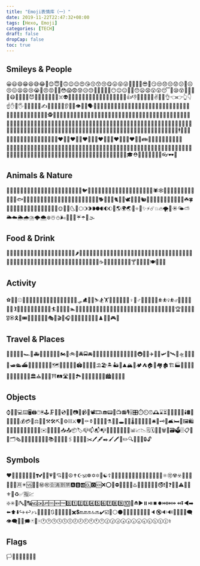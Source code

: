 ```yaml
---
title: "Emoji表情库（一）"
date: 2019-11-22T22:47:32+08:00
tags: [Hexo, Emoji]  
categories: [TECH]
draft: false
dropCap: false
toc: true
---
```


## Smileys & People
😀😃😄😁😆😅😂🤣😊😇🙂🙃😉😌😍😘😗😙😚😋😛😝😜🤪🤨🧐🤓😎🤩😏😒😞😔😟😕🙁☹️😣😖😫😩😢😭😤😠😡🤬🤯😳😱😨😰😥😓🤗🤔🤭🤫🤥😶😐😑😬🙄😯😦😧😮😲😴🤤😪😵🤐🤢🤮🤧😷🤒🤕🤑🤠😈👿👹👺🤡💩👻💀☠️👽👾🤖🎃😺😸😹😻😼😽🙀😿😾🤲👐🙌👏🤝👍👎👊✊🤛🤜🤞✌️🤟🤘👌👈👉👆👇☝️✋🤚🖐️🖖👋🤙💪🖕✍️🙏💄💋👄👅👂👃👣👁️👀🧠🗣️👤👥👶👧🧒👦👩🧑👨👱‍♀️👱👱‍♂️🧔👵🧓👴👲👳👳‍♀️👳‍♂️🧕👮👮‍♀️👮‍♂️👷👷‍♀️👷‍♂️💂‍♀️💂💂‍♂️🕵️🕵️‍♀️🕵️‍♂️👩‍⚕️👨‍⚕️👩‍🌾👨‍🌾👩‍🍳👨‍🍳👩‍🎓👨‍🎓👩‍🎤👨‍🎤👩‍🏫👨‍🏫👩‍🏭👨‍🏭👩‍💻👨‍💻👩‍💼👨‍💼👩‍🔧👨‍🔧👩‍🔬👨‍🔬👩‍🎨👨‍🎨👩‍🚒👨‍🚒👩‍✈️👨‍✈️👩‍🚀👨‍🚀👩‍⚖️👨‍⚖️👰🤵👸🤴🤶🎅🧙🧙‍♀️🧙‍♂️🧝🧝‍♀️🧝‍♂️🧛🧛‍♀️🧛‍♂️🧟🧟‍♀️🧟‍♂️🧞🧞‍♀️🧞‍♂️🧜🧜‍♀️🧜‍♂️🧚🧚‍♀️🧚‍♂️👼🤰🤱🙇🙇‍♀️🙇‍♂️💁💁‍♀️💁‍♂️🙅🙅‍♀️🙅‍♂️🙆🙆‍♀️🙆‍♂️🙋🙋‍♀️🙋‍♂️💃🕺👯👯‍♂️👯‍♀️🕴️🚶🚶‍♀️🚶‍♂️🏃🏃‍♀️🏃‍♂🧑‍🤝‍🧑👫👭👬💑👩‍❤️‍👨👩‍❤️‍👩👨‍❤️‍👨💏👩‍❤️‍💋👨👩‍❤️‍💋👩👨‍❤️‍💋👨👪👨‍👩‍👦👨‍👩‍👧👨‍👩‍👧‍👦👨‍👩‍👦‍👦👨‍👩‍👧‍👧👩‍👩‍👦👩‍👩‍👧👩‍👩‍👧‍👦👩‍👩‍👦‍👦👩‍👩‍👧‍👧👨‍👨‍👦👨‍👨‍👧👨‍👨‍👧‍👦👨‍👨‍👦‍👦👨‍👨‍👧‍👧👩‍👦👩‍👧👩‍👧‍👦👩‍👦‍👦👩‍👧‍👧👨‍👦👨‍👧👨‍👧‍👦👨‍👦‍👦👨‍👧‍👧🧥👚👕👖👔👗👙👘👠👡👢👞👟🧦🧤🧣🎩🧢👒🎓⛑️👑💍👝👛👜💼🎒👓🕶️🌂

## Animals & Nature
🐶🐱🐭🐹🐰🦊🐻🐼🐨🐯🦁🐮🐷🐽🐸🐵🙈🙉🙊🐒🐔🐧🐦🐤🐣🐥🦆🦅🦉🦇🐺🐗🐴🦄🐝🐛🦋🐌🐚🐞🐜🦗🕷️🕸️🦂🐢🐍🦎🦖🦕🐙🦑🦐🦀🐡🐠🐟🐬🐳🐋🦈🐊🐅🐆🦓🦍🐘🦏🐪🐫🦒🐃🐂🐄🐎🐖🐏🐑🐐🐕🦌🐕‍🐩🐈🐓🦃🕊️🐇🐁🐀🐿️🦔🐾🐉🐲🌵🎄🌲🌳🌴🌱🌿☘️🍀🎍🎋🍃🍂🍁🍄🌾💐🌷🌹🥀🌺🌸🌼🌻🌞🌝🌛🌜🌚🌕🌖🌗🌘🌑🌒🌓🌔🌙🌎🌍🌏💫⭐🌟✨⚡☄️💥🔥🌪️🌈☀️🌤️⛅🌥️☁️🌦️🌧️⛈️🌩️🌨️❄️☃️⛄🌬️💨💧💦☔☂️🌊🌫️

## Food & Drink
🍏🍎🍐🍊🍋🍌🍉🍇🍓🍈🍒🍑🍍🥥🥝🍅🍆🥑🥦🥒🌶️🌽🥕🥔🍠🥐🍞🥖🥨🧀🥚🍳🥞🥓🥩🍗🍖🌭🍔🍟🍕🥪🥙🌮🌯🥗🥘🥫🍝🍜🍲🍛🍣🍱🥟🍤🍙🍚🍘🍥🥠🍢🍡🍧🍨🍦🥧🍰🎂🍮🍭🍬🍫🍿🍩🍪🌰🥜🍯🥛🍼☕🍵🥤🍶🍺🍻🥂🍷🥃🍸🍹🍾🥄🍴🍽️🥣🥡🥢

## Activity
⚽🏀🏈⚾🎾🏐🏉🎱🏓🏸🏒🏑🏏🥅⛳🏹🎣🥊🥋🎽🛷⛸️🥌🎿⛷️🏂🏋️🏋️‍♀️🏋️‍♂️🤼🤼♀️🤼♂️🤸🤸‍♀️🤸‍♂️⛹️⛹️‍♀️⛹️‍♂️🤺🤾🤾‍♀️🤾‍♂️🏌️🏌️‍♀️🏌️‍♂️🏇🧘🧘‍♀️🧘‍♂️🏄🏄‍♀️🏄‍♂️🏊🏊‍♀️🏊‍♂️🤽🤽‍♀️🤽‍♂️🚣🚣‍♀️🚣‍♂️🧗🧗‍♀️🧗‍♂️🚵🚵‍♀️🚵‍♂️🚴🚴‍♀️🚴‍♂️🏆🥇🥈🥉🏅🎖️🏵️🎗️🎫🎟️🎪🤹🤹‍♀️🤹‍♂️🎭🎨🎬🎤🎧🎼🎹🥁🎷🎺🎸🎻🎲♟️🎯🎳🎮🎰

## Travel & Places
🚗🚕🚙🚌🚎🏎️🚓🚑🚐🚒🚚🚛🚜🛵🏍️🛴🚲🚨🚔🚍🚘🚖🚡🚠🚟🚃🚋🚞🚝🚄🚅🚈🚂🚆🚇🚊🚉✈️🛫🛬🛩️💺🛰️🚀🛸🚁🛶⛵🚤🛥️🛳️⛴️🚢⚓⛽🚧🚦🚥🚏🗺️🗿🗽🗼🏰🏯🏟️🎡🎢🎠⛲⛱️🏖️🏝️🏜️🌋⛰️🏔️🗻🏕️⛺🏠🏡🏘️🏚️🏗️🏭🏢🏬🏣🏤🏥🏦🏨🏪🏫🏩💒🏛️⛪🕌🕍🕋⛩️🛤️🛣️🗾🎑🏞️🌅🌄🌠🎇🎆🌇🌆🏙️🌃🌌🌉🌁

## Objects
⌚📱📲💻⌨️🖥️🖨️🖱️🖲️🕹️🗜️💽💾💿📀📼📷📸📹🎥📽️🎞️📞☎️📟📠📺📻🎙️🎚️🎛️⏱️⏲️⏰🕰️⌛⏳📡🔋🔌💡🔦🕯️🛢️💸💵💴💶💷💰💳💎⚖️🔧🔨⚒️🛠️⛏️🔩⚙️⛓️⚔️🛡️🚬⚰️⚱️🏺🔮📿💈⚗️🔭🔬🕳️💊💉🌡️🚽🚰🚿🛁🛀🛎️🔑🗝️🚪🛋️🛏️🛌🖼️🛍️🛒🎁🎈🎏🎀🎊🎉🎎🏮🎐✉️📩📨📧💌📥📤📦🏷️📪📫📬📭📮📯📜📃📄📑🧾📊📈📉🗒️🗓️📆📅🗑️📇🗃️🗳️🗄️📋📁📂🗂️🗞️📰📓📔📒📕📗📘📙📚📖🔖🔗📎🖇️📐📏📌📍✂️🖊️🖋️✒️🖌️🖍️📝✏️🔍🔎🔏🔐🔒🔓

## Symbols
❤️🧡💛💚💙💜🖤💔❣️💕💞💓💗💖💘💝💟☮️✝️☪️🕉️☸️✡️🔯🕎☯️☦️🛐⛎♈♉♊♋♌♍♎♏♐♑♒♓🆔⚛️🉑☢️☣️📴📳🈶🈚🈸🈺🈷️✴️🆚💮🉐㊙️㊗️🈴🈵🈹🈲🅰️🅱️🆎🆑🅾️🆘❌⭕🛑⛔📛🚫💯💢♨️🚷🚯🚳🚱🔞📵🚭❗❕❓❔🔆️⚠️🚸🔱⚜️🔰♻️✅🈯💹❇️✳️🔣ℹ️🔤🔡🔠🆖🆗🆙🆒🆕🆓0️⃣1️⃣2️⃣3️⃣4️⃣5️⃣6️⃣7️⃣8️⃣9️⃣🔟🔢⏏️▶️⏸️⏯️⏹️⏺️⏭️⏮️⏩⏪⏬◀➡️⬅️⬆️⬇️↪️↩️⤴️⤵️🔀🔁🔂🔄🔃🎵🎶➕➖➗✖️💲🔚🔙🔛🔝🔜✔️☑️🔘⚪⚫🔴🔵🔺🔻🔶🔷🔳🔲🔈🔇🔉🔊🔔🔕📣📢🗨️👁️‍🗨️💬💭🗯️🃏🎴🀄🕐🕑🕒🕓🕔🕕🕖🕗🕘🕙🕚🕛🕜🕝🕞🕟🕠🕡🕢🕣🕤🕥🕦🕧️⚕️

## Flags
🏳️🏴🏁🚩🏳️‍🌈🏴‍☠️
